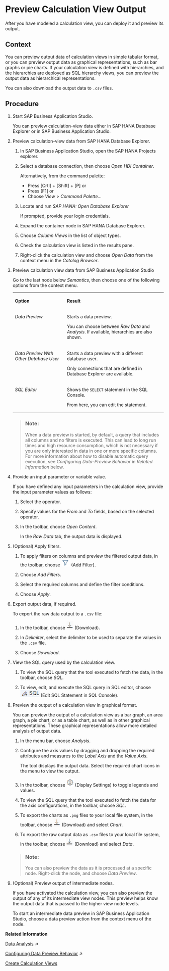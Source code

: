 <!-- loio903eff885ebd4c5cadb1e0c3e58f681d -->

# Preview Calculation View Output

After you have modeled a calculation view, you can deploy it and preview its output.



## Context

You can preview output data of calculation views in simple tabular format, or you can preview output data as graphical representations, such as bar graphs or pie charts. If your calculation view is defined with hierarchies, and the hierarchies are deployed as SQL hierarchy views, you can preview the output data as hierarchical representations.

You can also download the output data to `.csv` files.



<a name="loio903eff885ebd4c5cadb1e0c3e58f681d__steps_nrx_ggl_qyb"/>

## Procedure

1.  Start SAP Business Application Studio.

    You can preview calculation-view data either in SAP HANA Database Explorer or in SAP Business Application Studio.

2.  Preview calculation-view data from SAP HANA Database Explorer.

    1.  In SAP Business Application Studio, open the SAP HANA Projects explorer.

    2.  Select a database connection, then choose *Open HDI Container*.

        Alternatively, from the command palette:

        -   Press [Crtl\] + [Shift\] + [P\]  or
        -   Press [F1\]  or
        -   Choose *View* \> *Command Palette...*

    3.  Locate and run *SAP HANA: Open Database Explorer*

        If prompted, provide your login credentials.

    4.  Expand the container node in SAP HANA Database Explorer.

    5.  Choose *Column Views* in the list of object types.

    6.  Check the calculation view is listed in the results pane.

    7.  Right-click the calculation view and choose *Open Data* from the context menu in the *Catalog Browser*.


3.  Preview calculation view data from SAP Business Application Studio

    Go to the last node below *Semantics*, then choose one of the following options from the context menu.


    <table>
    <tr>
    <th valign="top">

    Option
    
    </th>
    <th valign="top">

    Result
    
    </th>
    </tr>
    <tr>
    <td valign="top">
    
    *Data Preview* 
    
    </td>
    <td valign="top">
    
    Starts a data preview.

    You can choose between *Raw Data* and *Analysis*. If available, hierarchies are also shown.
    
    </td>
    </tr>
    <tr>
    <td valign="top">
    
    *Data Preview With Other Database User* 
    
    </td>
    <td valign="top">
    
    Starts a data preview with a different database user.

    Only connections that are defined in Database Explorer are available.
    
    </td>
    </tr>
    <tr>
    <td valign="top">
    
    *SQL Editor* 
    
    </td>
    <td valign="top">
    
    Shows the `SELECT` statement in the SQL Console.

    From here, you can edit the statement.
    
    </td>
    </tr>
    </table>
    
    > ### Note:  
    > When a data preview is started, by default, a query that includes all columns and no filters is executed. This can lead to long run times and high resource consumption, which is not necessary if you are only interested in data in one or more specific columns. For more information about how to disable automatic query execution, see *Configuring Data-Preview Behavior* in *Related Information* below.

4.  Provide an input parameter or variable value.

    If you have defined any input parameters in the calculation view, provide the input parameter values as follows:

    1.  Select the operator.

    2.  Specify values for the *From* and *To* fields, based on the selected operator.

    3.  In the toolbar, choose *Open Content*.

        In the *Raw Data* tab, the output data is displayed.


5.  \(Optional\) Apply filters.

    1.  To apply filters on columns and preview the filtered output data, in the toolbar, choose ![](images/Filter_f553f3d.png) \(Add Filter\).

    2.  Choose *Add Filters*.

    3.  Select the required columns and define the filter conditions.

    4.  Choose *Apply*.


6.  Export output data, if required.

    To export the raw data output to a `.csv` file:

    1.  In the toolbar, choose ![](images/Download_30e7d1e.png) \(Download\).

    2.  In *Delimiter*, select the delimiter to be used to separate the values in the `.csv` file.

    3.  Choose *Download*.


7.  View the SQL query used by the calculation view.

    1.  To view the SQL query that the tool executed to fetch the data, in the toolbar, choose *SQL*.

    2.  To view, edit, and execute the SQL query in SQL editor, choose ![](images/SQL_9bdadeb.png) \(Edit SQL Statement in SQL Console\).


8.  Preview the output of a calculation view in graphical format.

    You can preview the output of a calculation view as a bar graph, an area graph, a pie chart, or as a table chart, as well as in other graphical representations. These graphical representations allow more detailed analysis of output data.

    1.  In the menu bar, choose *Analysis*.

    2.  Configure the axis values by dragging and dropping the required attributes and measures to the *Label Axis* and the *Value Axis*.

        The tool displays the output data. Select the required chart icons in the menu to view the output.

    3.  In the toolbar, choose ![](images/Settings_DataPreview_e220dd1.png) \(Display Settings\) to toggle legends and values.

    4.  To view the SQL query that the tool executed to fetch the data for the axis configurations, in the toolbar, choose *SQL*.

    5.  To export the charts as `.png` files to your local file system, in the toolbar, choose ![](images/Download_30e7d1e.png) \(Download\) and select *Chart*.

    6.  To export the raw output data as `.csv` files to your local file system, in the toolbar, choose ![](images/Download_30e7d1e.png) \(Download\) and select *Data*.


    > ### Note:  
    > You can also preview the data as it is processed at a specific node. Right-click the node, and choose *Data Preview*.

9.  \(Optional\) Preview output of intermediate nodes.

    If you have activated the calculation view, you can also preview the output of any of its intermediate view nodes. This preview helps know the output data that is passed to the higher view node levels.

    To start an intermediate data preview in SAP Business Application Studio, choose a data preview action from the context menu of the node.


**Related Information**  


[Data Analysis](https://help.sap.com/viewer/d625b46ef0b445abb2c2fd9ba008c265/2023_4_QRC/en-US/42beb7bab4484130958ef62ee7b031aa.html "After you have modeled a calculation view, you can analyze its output.") :arrow_upper_right:

[Configuring Data Preview Behavior](https://help.sap.com/viewer/d625b46ef0b445abb2c2fd9ba008c265/2023_4_QRC/en-US/92883c2b13c74649b183590c4b5744ae.html "You can configure different preview options.") :arrow_upper_right:

[Create Calculation Views](create-calculation-views-5aeb56c.md "Use a graphical editor to create calculation views that depict complex business scenarios.")


